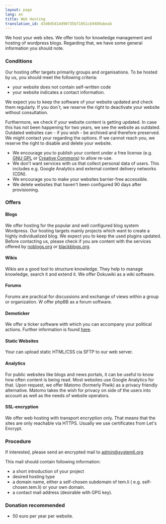 ```yaml
---
layout: page
lang: en
title: Web Hosting
translation_id: d340d5414d90735b71051cb9489abeab
---
```

We host your web sites. We offer tools for knowledge management and hosting of wordpress blogs. Regarding that, we have some general information you should note.

### Conditions

Our hosting offer targets primarily groups and organisations. To be hosted by us, you should meet the following criteria:

  * your website does not contain self-written code
  * your website indicates a contact information.
  
We expect you to keep the software of your website updated and check them regularly. If you don´t, we reserve the right to deactivate your website without consultation.
  
Furthermore, we check if your website content is getting updated. In case this has not been happening for two years, we see the website as outdated. Outdated websites can - if you wish - be archived and therefore preserved. We might contact your regarding the options. If we cannot reach you, we reserve the right to disable and delete your website.

  * We encourage you to publish your content under a free license (e.g. [GNU GPL](https://www.gnu.org/licenses/gpl.html) or [Creative Commons](https://creativecommons.org/licenses/)) to allow re-use.
  * We don't want services with us that collect personal data of users. This includes e.g. Google Analytics and external content delivery networks (CDN).
  * We encourage you to make your websites barrier-free accessible.
  * We delete websites that haven't been configured 90 days after provisioning.

### Offers

#### Blogs

We offer hosting for the popular and well configured blog system Wordpress. Our hosting targets mainly projects which want to create a highly individualized blog.
We expect you to keep the used plugins updated.
Before contacting us, please check if you are content with the services offered by [noblogs.org](https://noblogs.org) or [blackblogs.org](https://blackblogs.org).


#### Wikis

Wikis are a good tool to structure knowledge. They help to manage knowledge, search it and extend it. We offer Dokuwiki as a wiki software.

#### Forums

Forums are practical for discussions and exchange of views within a group or organization. W offer phpBB as a forum software. 

#### Demoticker

We offer a ticker software with which you can accompany your political actions. Further information is found [here](ticker.html). 

#### Static Websites
 Your can upload static HTML/CSS cia SFTP to our web server.


#### Analytics

For public websites like blogs and news portals, it can be useful to know how often content is being read. Most websites use Google Analytics for that. Upon request, we offer Matomo (formerly Piwik) as a privacy friendly alternative. Matomo takes the wish for privacy on side of the users into account as well as the needs of website operators.


#### SSL-encryption

We offer web hosting with transport encryption only. That means that the sites are only reachable via HTTPS. Usually we use certificates from Let's Encrypt.

### Procedure

If interested, please send an encrypted mail to [admin@systemli.org](mailto:admin@systemli.org)


This mail should contain following information:

  * a short introduction of your project
  * desired hosting type
  * a domain name, either a  self-chosen subdomain of tem.li ( e.g. self-chosen.tem.li) or your own domain. 
  * a contact mail address (desirable with GPG key). 

### Donation recommended

 * 50 euro per year per website.
